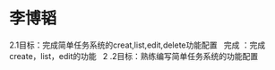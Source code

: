 # 李博韬
   2.1目标：完成简单任务系统的creat,list,edit,delete功能配置
   完成 ：完成create，list，edit的功能
   2 .2目标：熟练编写简单任务系统的功能配置
